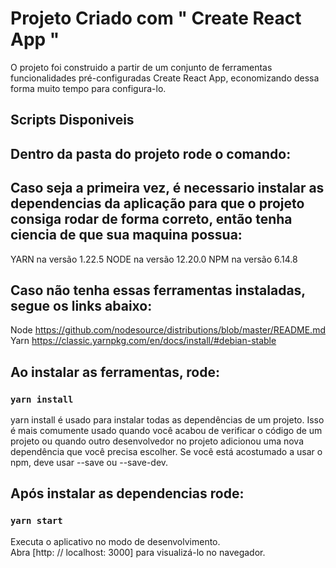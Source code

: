# Projeto Criado com " Create React App "
 
 O projeto foi construido a partir de um conjunto de ferramentas funcionalidades pré-configuradas Create React App, economizando dessa forma muito tempo para configura-lo.


## Scripts Disponiveis 
  
## Dentro da pasta do projeto rode o comando: 

## Caso seja a primeira vez, é necessario instalar as dependencias da aplicação para que o projeto consiga rodar de forma correto, então tenha ciencia de que sua maquina possua:

YARN na versão 1.22.5 
NODE na versão 12.20.0
NPM na versão 6.14.8

## Caso não tenha essas ferramentas instaladas, segue os links abaixo:

Node https://github.com/nodesource/distributions/blob/master/README.md
Yarn https://classic.yarnpkg.com/en/docs/install/#debian-stable

## Ao instalar as ferramentas, rode:

### `yarn install`

yarn install é usado para instalar todas as dependências de um projeto. Isso é mais comumente usado quando você acabou de verificar o código de um projeto ou quando outro desenvolvedor no projeto adicionou uma nova dependência que você precisa escolher. Se você está acostumado a usar o npm, deve usar --save ou --save-dev.

## Após instalar as dependencias rode:

### `yarn start`

Executa o aplicativo no modo de desenvolvimento. \
Abra [http: // localhost: 3000] para visualizá-lo no navegador.

### 




